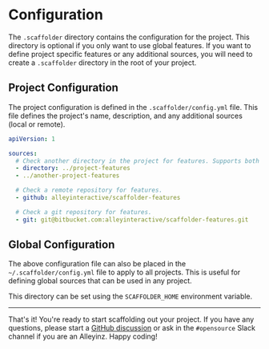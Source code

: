 # Configuration

The `.scaffolder` directory contains the configuration for the project. This
directory is optional if you only want to use global features. If you want to
define project specific features or any additional sources, you will need to
create a `.scaffolder` directory in the root of your project.

## Project Configuration

The project configuration is defined in the `.scaffolder/config.yml` file. This
file defines the project's name, description, and any additional sources (local
or remote).

```yaml
apiVersion: 1

sources:
  # Check another directory in the project for features. Supports both formats.
  - directory: ../project-features
  - ../another-project-features

  # Check a remote repository for features.
  - github: alleyinteractive/scaffolder-features

  # Check a git repository for features.
  - git: git@bitbucket.com:alleyinteractive/scaffolder-features.git
```

## Global Configuration

The above configuration file can also be placed in the
`~/.scaffolder/config.yml` file to apply to all projects. This is useful for
defining global sources that can be used in any project.

This directory can be set using the `SCAFFOLDER_HOME` environment variable.

----

That's it! You're ready to start scaffolding out your project. If you have any
questions, please start a
[GitHub discussion](https://github.com/alleyinteractive/alley-scripts/discussions/new?category=q-a&title=[scaffodler]:%20)
or ask in the `#opensource` Slack channel if you are an Alleyinz. Happy coding!
